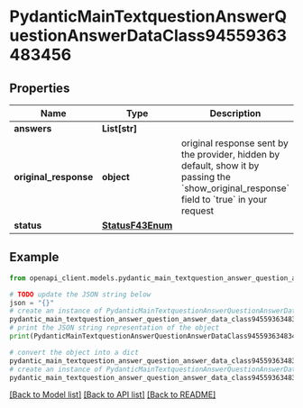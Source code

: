 # PydanticMainTextquestionAnswerQuestionAnswerDataClass94559363483456


## Properties

Name | Type | Description | Notes
------------ | ------------- | ------------- | -------------
**answers** | **List[str]** |  | [optional] 
**original_response** | **object** | original response sent by the provider, hidden by default, show it by passing the &#x60;show_original_response&#x60; field to &#x60;true&#x60; in your request | [optional] 
**status** | [**StatusF43Enum**](StatusF43Enum.md) |  | 

## Example

```python
from openapi_client.models.pydantic_main_textquestion_answer_question_answer_data_class94559363483456 import PydanticMainTextquestionAnswerQuestionAnswerDataClass94559363483456

# TODO update the JSON string below
json = "{}"
# create an instance of PydanticMainTextquestionAnswerQuestionAnswerDataClass94559363483456 from a JSON string
pydantic_main_textquestion_answer_question_answer_data_class94559363483456_instance = PydanticMainTextquestionAnswerQuestionAnswerDataClass94559363483456.from_json(json)
# print the JSON string representation of the object
print(PydanticMainTextquestionAnswerQuestionAnswerDataClass94559363483456.to_json())

# convert the object into a dict
pydantic_main_textquestion_answer_question_answer_data_class94559363483456_dict = pydantic_main_textquestion_answer_question_answer_data_class94559363483456_instance.to_dict()
# create an instance of PydanticMainTextquestionAnswerQuestionAnswerDataClass94559363483456 from a dict
pydantic_main_textquestion_answer_question_answer_data_class94559363483456_form_dict = pydantic_main_textquestion_answer_question_answer_data_class94559363483456.from_dict(pydantic_main_textquestion_answer_question_answer_data_class94559363483456_dict)
```
[[Back to Model list]](../README.md#documentation-for-models) [[Back to API list]](../README.md#documentation-for-api-endpoints) [[Back to README]](../README.md)


